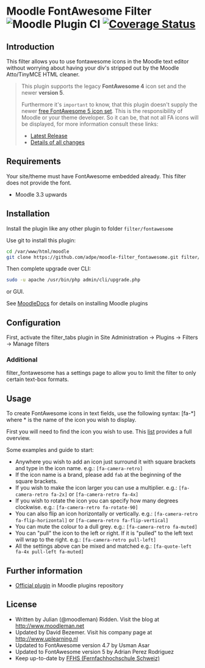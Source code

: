 # Moodle FontAwesome Filter ![Moodle Plugin CI](https://github.com/adpe/moodle-local_pluginsfetcher/workflows/Moodle%20Plugin%20CI/badge.svg) [![Coverage Status](https://coveralls.io/repos/github/ffhs/moodle-filter_fontawesome/badge.svg?branch=master)](https://coveralls.io/github/ffhs/moodle-filter_fontawesome?branch=master)

## Introduction

This filter allows you to use fontawesome icons in the Moodle text editor without worrying about having your div's stripped out by the Moodle Atto/TinyMCE HTML cleaner.

> This plugin supports the legacy **FontAwesome 4** icon set and the newer **version 5**.
>
>Furthermore it's `important` to know, that this plugin doesn't supply the newer [free FontAwesome 5 icon set](https://fontawesome.com/free). This is the responsibility of Moodle or your theme developer. So it can be, that not all FA icons will be displayed, for more information consult these links:
> - [Latest Release](https://fontawesome.com/changelog/latest)
> - [Details of all changes](https://github.com/FortAwesome/Font-Awesome/blob/master/CHANGELOG.md)

## Requirements

Your site/theme must have FontAwesome embedded already. This filter does not provide the font.

* Moodle 3.3 upwards

## Installation

Install the plugin like any other plugin to folder `filter/fontawesome`

Use git to install this plugin:

```bash
cd /var/www/html/moodle
git clone https://github.com/adpe/moodle-filter_fontawesome.git filter/fontawesome
```

Then complete upgrade over CLI:

```bash
sudo -u apache /usr/bin/php admin/cli/upgrade.php
```

or GUI.

See [MoodleDocs](https://docs.moodle.org/en/Installing_plugins) for details on installing Moodle plugins

## Configuration

First, activate the filter_tabs plugin in Site Administration -> Plugins -> Filters -> Manage filters

### Additional

filter_fontawesome has a settings page to allow you to limit the filter to only certain text-box formats.

## Usage

To create FontAwesome icons in text fields, use the following syntax: [fa-*] where * is the name of the icon you wish to display.

First you will need to find the icon you wish to use. This [list](http://fontawesome.io/icons) provides a full overview.

Some examples and guide to start:

* Anywhere you wish to add an icon just surround it with square brackets and type in the icon name. e.g.: `[fa-camera-retro]`
* If the icon name is a brand, please add `fab` at the beginning of the square brackets.
* If you wish to make the icon larger you can use a multiplier. e.g.: `[fa-camera-retro fa-2x]` or `[fa-camera-retro fa-4x]`
* If you wish to rotate the icon you can specify how many degrees clockwise. e.g.: `[fa-camera-retro fa-rotate-90]`
* You can also flip an icon horizontally or vertically. e.g.: `[fa-camera-retro fa-flip-horizontal]` or `[fa-camera-retro fa-flip-vertical]`
* You can mute the colour to a dull grey. e.g.: `[fa-camera-retro fa-muted]`
* You can "pull" the icon to the left or right. If it is "pulled" to the left text will wrap to the right. e.g.: `[fa-camera-retro pull-left]`
* All the settings above can be mixed and matched e.g.: `[fa-quote-left fa-4x pull-left fa-muted]`

## Further information

* [Official plugin](https://moodle.org/plugins/filter_fontawesome) in Moodle plugins repository

## License

* Written by Julian (@moodleman) Ridden. Visit the blog at http://www.moodleman.net
* Updated by David Bezemer. Visit his company page at http://www.uplearning.nl
* Updated to FontAwesome version 4.7 by Usman Asar
* Updated to FontAwesome version 5 by Adrian Perez Rodriguez
* Keep up-to-date by [FFHS (Fernfachhochschule Schweiz)](https://github.com/ffhs)
